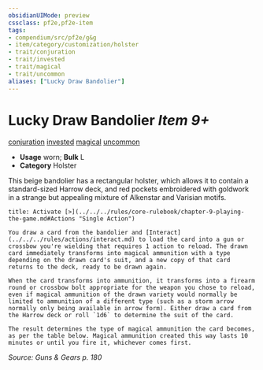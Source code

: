 ```yaml
---
obsidianUIMode: preview
cssclass: pf2e,pf2e-item
tags:
- compendium/src/pf2e/g&g
- item/category/customization/holster
- trait/conjuration
- trait/invested
- trait/magical
- trait/uncommon
aliases: ["Lucky Draw Bandolier"]
---
```

# Lucky Draw Bandolier *Item 9+*  
[conjuration](../../../rules/traits/conjuration.md)  [invested](../../../rules/traits/invested.md)  [magical](../../../rules/traits/magical.md)  [uncommon](../../../rules/traits/uncommon.md)  

- **Usage** worn; **Bulk** L
- **Category** Holster

This beige bandolier has a rectangular holster, which allows it to contain a standard-sized Harrow deck, and red pockets embroidered with goldwork in a strange but appealing mixture of Alkenstar and Varisian motifs.

```ad-embed-ability
title: Activate [>](../../../rules/core-rulebook/chapter-9-playing-the-game.md#Actions "Single Action")

You draw a card from the bandolier and [Interact](../../../rules/actions/interact.md) to load the card into a gun or crossbow you're wielding that requires 1 action to reload. The drawn card immediately transforms into magical ammunition with a type depending on the drawn card's suit, and a new copy of that card returns to the deck, ready to be drawn again.

When the card transforms into ammunition, it transforms into a firearm round or crossbow bolt appropriate for the weapon you chose to reload, even if magical ammunition of the drawn variety would normally be limited to ammunition of a different type (such as a storm arrow normally only being available in arrow form). Either draw a card from the Harrow deck or roll `1d6` to determine the suit of the card.

The result determines the type of magical ammunition the card becomes, as per the table below. Magical ammunition created this way lasts 10 minutes or until you fire it, whichever comes first.
```

*Source: Guns & Gears p. 180*
